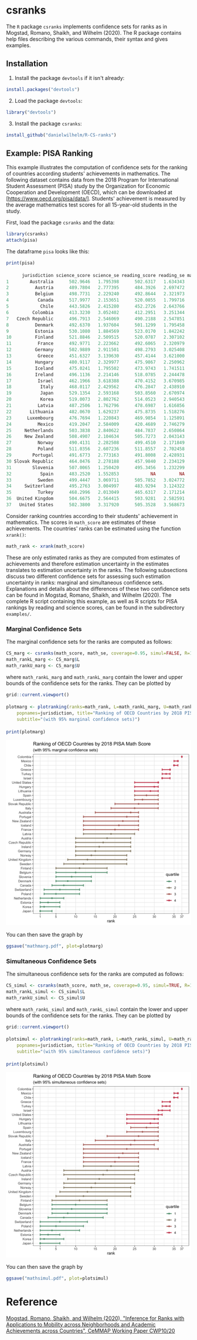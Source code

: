 # csranks
The `R` package `csranks` implements confidence sets for ranks as in Mogstad, Romano, Shaikh, and Wilhelm (2020). The R package contains help files describing the various commands, their syntax and gives examples.

## Installation

1. Install the package `devtools` if it isn't already:

```R
install.packages("devtools")
```

2. Load the package `devtools`:

```R
library("devtools")
```

3. Install the package `csranks`:

```R
install_github("danielwilhelm/R-CS-ranks")
```

## Example: PISA Ranking

This example illustrates the computation of confidence sets for the ranking of countries according students' achievements in mathematics. The following dataset contains data from the 2018 Program for International Student Assessment (PISA) study by the Organization for Economic Cooperation and Development (OECD), which can be downloaded at [https://www.oecd.org/pisa/data/]. Students' achievement is measured by the average mathematics test scores for all 15-year-old students in the study.


First, load the package `csranks` and the data:

```R
library(csranks)
attach(pisa)
```

The dataframe `pisa` looks like this:

```R
print(pisa)

      jurisdiction science_score science_se reading_score reading_se math_score  math_se
1        Australia      502.9646   1.795398      502.6317   1.634343   491.3600 1.939833
2          Austria      489.7804   2.777395      484.3926   2.697472   498.9423 2.970999
3          Belgium      498.7731   2.229240      492.8644   2.321973   508.0703 2.262662
4           Canada      517.9977   2.153651      520.0855   1.799716   512.0169 2.357476
5            Chile      443.5826   2.415280      452.2726   2.643766   417.4066 2.415888
6         Colombia      413.3230   3.052402      412.2951   3.251344   390.9323 2.989559
7   Czech Republic      496.7913   2.546069      490.2188   2.547851   499.4677 2.460662
8          Denmark      492.6370   1.937604      501.1299   1.795458   509.3984 1.735002
9          Estonia      530.1080   1.884569      523.0170   1.842242   523.4146 1.743602
10         Finland      521.8846   2.509515      520.0787   2.307102   507.3014 1.967920
11          France      492.9771   2.223662      492.6065   2.320979   495.4076 2.320214
12         Germany      502.9889   2.911501      498.2793   3.025408   500.0438 2.647083
13          Greece      451.6327   3.139630      457.4144   3.621000   451.3703 3.091228
14         Hungary      480.9117   2.329977      475.9867   2.250962   481.0826 2.319597
15         Iceland      475.0241   1.795502      473.9743   1.741511   495.1874 1.953083
16         Ireland      496.1136   2.214146      518.0785   2.244478   499.6329 2.198621
17          Israel      462.1966   3.618388      470.4152   3.670985   463.0345 3.498563
18           Italy      468.0117   2.429562      476.2847   2.438910   486.5899 2.780046
19           Japan      529.1354   2.593168      503.8560   2.670974   526.9733 2.471475
20           Korea      519.0073   2.802762      514.0523   2.940543   525.9330 3.121394
21          Latvia      487.2506   1.762796      478.6987   1.616856   496.1263 1.962767
22       Lithuania      482.0670   1.629237      475.8735   1.518276   481.1912 1.953282
23      Luxembourg      476.7694   1.220843      469.9854   1.125891   483.4215 1.097632
24          Mexico      419.2047   2.584009      420.4689   2.746279   408.8015 2.493226
25     Netherlands      503.3838   2.840622      484.7837   2.650864   519.2310 2.632278
26     New Zealand      508.4907   2.104634      505.7273   2.043143   494.4897 1.705943
27          Norway      490.4131   2.282508      499.4510   2.171849   500.9638 2.219045
28          Poland      511.0356   2.607236      511.8557   2.702458   515.6479 2.602085
29        Portugal      491.6773   2.773163      491.8008   2.428931   492.4874 2.684570
30 Slovak Republic      464.0476   2.278188      457.9840   2.234129   486.1649 2.555596
31        Slovenia      507.0065   1.250420      495.3456   1.232299   508.8975 1.363878
32           Spain      483.2520   1.552853            NA         NA   481.3926 1.462418
33          Sweden      499.4447   3.069711      505.7852   3.024772   502.3877 2.654251
34     Switzerland      495.2763   3.004997      483.9294   3.124322   515.3147 2.908004
35          Turkey      468.2996   2.013049      465.6317   2.171214   453.5078 2.260407
36  United Kingdom      504.6675   2.564415      503.9281   2.582591   501.7699 2.564428
37   United States      502.3800   3.317920      505.3528   3.568673   478.2447 3.235444
```

Consider ranking countries according to their students' achievement in mathematics. The scores in `math_score` are estimates of these achievements. The countries' ranks can be estimated using the function `xrank()`:

```R
math_rank <- xrank(math_score)
```

These are only estimated ranks as they are computed from estimates of achievements and therefore estimation uncertainty in the estimates translates to estimation uncertainty in the ranks. The following subsections discuss two different confidence sets for assessing such estimation uncertainty in ranks: marginal and simultaneous confidence sets. Explanations and details about the differences of these two confidence sets can be found in Mogstad, Romano, Shaikh, and Wilhelm (2020). The complete R script containing this example, as well as R scripts for PISA rankings by reading and science scores, can be found in the subdirectory `examples/`.

### Marginal Confidence Sets

The marginal confidence sets for the ranks are computed as follows:

```R
CS_marg <- csranks(math_score, math_se, coverage=0.95, simul=FALSE, R=1000, seed=101)
math_rankL_marg <- CS_marg$L
math_rankU_marg <- CS_marg$U
```

where `math_rankL_marg` and `math_rankL_marg` contain the lower and upper bounds of the confidence sets for the ranks. They can be plotted by

```R
grid::current.viewport()

plotmarg <- plotranking(ranks=math_rank, L=math_rankL_marg, U=math_rankU_marg, 
	popnames=jurisdiction, title="Ranking of OECD Countries by 2018 PISA Math Score", 
	subtitle="(with 95% marginal confidence sets)")

print(plotmarg)
```

![Ranking of OECD Countries by 2018 PISA Math Score](examples/mathmarg.jpg)

You can then save the graph by

```R
ggsave("mathmarg.pdf", plot=plotmarg)
```

### Simultaneous Confidence Sets

The simultaneous confidence sets for the ranks are computed as follows:

```R
CS_simul <- csranks(math_score, math_se, coverage=0.95, simul=TRUE, R=1000, seed=101)
math_rankL_simul <- CS_simul$L
math_rankU_simul <- CS_simul$U
```

where `math_rankL_simul` and `math_rankL_simul` contain the lower and upper bounds of the confidence sets for the ranks. They can be plotted by

```R
grid::current.viewport()

plotsimul <- plotranking(ranks=math_rank, L=math_rankL_simul, U=math_rankU_simul, 
	popnames=jurisdiction, title="Ranking of OECD Countries by 2018 PISA Math Score", 
	subtitle="(with 95% simultaneous confidence sets)")

print(plotsimul)
```

![Ranking of OECD Countries by 2018 PISA Math Score](examples/mathsimul.jpg)

You can then save the graph by

```R
ggsave("mathsimul.pdf", plot=plotsimul)
```


# Reference
[Mogstad, Romano, Shaikh, and Wilhelm (2020), "Inference for Ranks with Applications to Mobility across Neighborhoods and Academic Achievements across Countries", CeMMAP Working Paper CWP10/20](https://www.ucl.ac.uk/~uctpdwi/papers/cwp1020.pdf)
